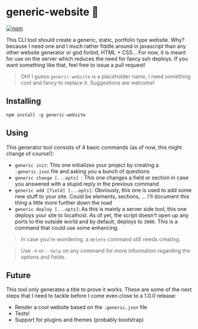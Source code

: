 
# generic-website 🎁 

[![npm][npm]][npm-url]

This CLI tool should create a generic, static, portfolio type website. Why? because I need one and I much rather fiddle around in javascript than any other website generator or god forbid, HTML + CSS... For now, it is meant for use on the server which reduces the need for fancy ssh deploys. If you want something like that, feel free to issue a pull request!

> OH! I guess `generic-website` is a placeholder name, I need something cool and fancy to replace it. Suggestions are welcome!

## Installing
```
npm install -g generic-website
```
## Using
This generator tool consists of 4 basic commands (as of now, this might change of course!):

* `generic init`: This one initializes your project by creating a `.generic.json` file and asking you a bunch of questions
* `generic change [...opts] `: This one changes a field or section in case you answered with a stupid reply in the previous command
* `generic add [field] [...opts]`: Obviously, this one is used to add some new stuff to your site. Could be elements, sections, ... I'll document this thing a little more further down the road
* `generic deploy [...opts]`: As this is mainly a server side tool, this one deploys your site to localhost. As of yet, the script doesn't open up any ports to the outside world and by default, deploys to `3000`. This is a command that could use some enhancing.

> In case you're wondering, a `delete` command still needs creating.

> Use `-h` or `--help` on any command for more information regarding the options and fields.

## Future
This tool only generates a title to prove it works. These are some of the next steps that I need to tackle before I come even close to a 1.0.0 release:

* Render a cool website based on the `.generic.json` file
* Tests!
* Support for plugins and themes (probably bootstrap)

[npm]: https://img.shields.io/npm/v/generic-website.svg
[npm-url]: https://npmjs.com/package/generic-website
